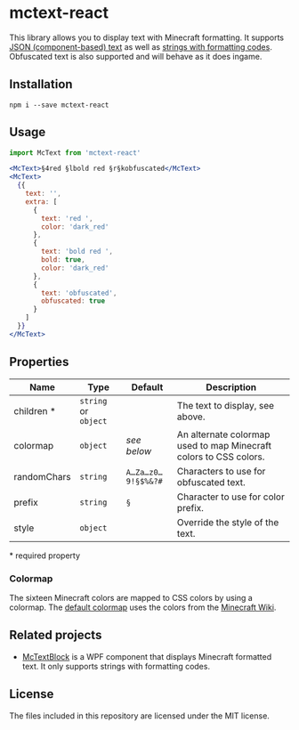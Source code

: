 # mctext-react

This library allows you to display text with Minecraft formatting. It supports [JSON (component-based) text][mc-text-component] as well as [strings with formatting codes][mc-formatting].  
Obfuscated text is also supported and will behave as it does ingame.

## Installation
```
npm i --save mctext-react
```

## Usage
```jsx
import McText from 'mctext-react'

<McText>§4red §lbold red §r§kobfuscated</McText>
<McText>
  {{
    text: '',
    extra: [
      {
        text: 'red ',
        color: 'dark_red'
      },
      {
        text: 'bold red ',
        bold: true,
        color: 'dark_red'
      },
      {
        text: 'obfuscated',
        obfuscated: true
      }
    ]
  }}
</McText>
```

## Properties
| Name | Type | Default | Description |
| --- | --- | --- | --- |
| children * | `string` or `object` | | The text to display, see above. |
| colormap | `object` | _see below_ | An alternate colormap used to map Minecraft colors to CSS colors. |
| randomChars | `string` | `A…Za…z0…9!§$%&?#` | Characters to use for obfuscated text. |
| prefix | `string` | `§` | Character to use for color prefix. |
| style | `object` | | Override the style of the text. |

\* required property

### Colormap
The sixteen Minecraft colors are mapped to CSS colors by using a colormap. The [default colormap][default-colormap] uses the colors from the [Minecraft Wiki][mc-wiki-colors].

## Related projects
* [McTextBlock][McTextBlock] is a WPF component that displays Minecraft formatted text. It only supports strings with formatting codes.

[mc-formatting]: http://minecraft.gamepedia.com/Formatting_codes
[mc-text-component]: http://www.minecraftforum.net/forums/minecraft-discussion/redstone-discussion-and/351959-1-9-json-text-component-for-tellraw-title-books#Textinput
[default-colormap]: https://github.com/TeamWertarbyte/mctext-react/blob/master/src/defaultColormap.js
[mc-wiki-colors]: http://minecraft.gamepedia.com/Formatting_codes#Color_codes
[McTextBlock]: https://github.com/TeamWertarbyte/McTextBlock/

## License
The files included in this repository are licensed under the MIT license.
